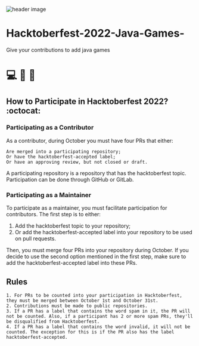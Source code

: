![header image](https://github.com/Tilanmoksara96/Hacktoberfest-2022-Java-Games-/blob/main/assets/unnamed.png)
# Hacktoberfest-2022-Java-Games-
Give your contributions to add java games
# 💻 🎲 👾

## How to Participate in Hacktoberfest 2022? :octocat: 
### Participating as a Contributor
As a contributor, during October you must have four PRs that either:

    Are merged into a participating repository;
    Or have the hacktoberfest-accepted label;
    Or have an approving review, but not closed or draft.

A participating repository is a repository that has the hacktoberfest topic. Participation can be done through GitHub or GitLab.

### Participating as a Maintainer
To participate as a maintainer, you must facilitate participation for contributors. The first step is to either:

   1. Add the hacktoberfest topic to your repository;
   2. Or add the hacktoberfest-accepted label into your repository to be used on pull requests.

Then, you must merge four PRs into your repository during October. If you decide to use the second option mentioned in the first step, make sure to add the hacktoberfest-accepted label into these PRs.

## Rules

    1. For PRs to be counted into your participation in Hacktoberfest, they must be merged between October 1st and October 31st.
    2. Contributions must be made to public repositories.
    3. If a PR has a label that contains the word spam in it, the PR will not be counted. Also, if a participant has 2 or more spam PRs, they'll be disqualified from Hacktoberfest.
    4. If a PR has a label that contains the word invalid, it will not be counted. The exception for this is if the PR also has the label hacktoberfest-accepted.
